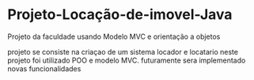 # Projeto-Locação-de-imovel-Java
Projeto da faculdade usando Modelo MVC e orientação a objetos

projeto se consiste na criaçao de um sistema locador e locatario 
neste projeto foi utilizado POO e modelo MVC. futuramente sera implementado novas funcionalidades

